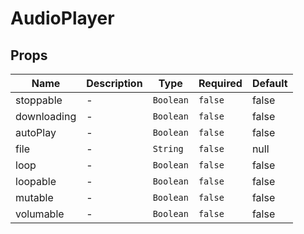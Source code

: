 # AudioPlayer

## Props

<!-- @vuese:AudioPlayer:props:start -->
|Name|Description|Type|Required|Default|
|---|---|---|---|---|
|stoppable|-|`Boolean`|`false`|false|
|downloading|-|`Boolean`|`false`|false|
|autoPlay|-|`Boolean`|`false`|false|
|file|-|`String`|`false`|null|
|loop|-|`Boolean`|`false`|false|
|loopable|-|`Boolean`|`false`|false|
|mutable|-|`Boolean`|`false`|false|
|volumable|-|`Boolean`|`false`|false|

<!-- @vuese:AudioPlayer:props:end -->


